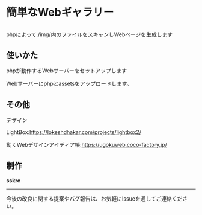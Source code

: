 # 簡単なWebギャラリー

##
phpによって./img/内のファイルをスキャンしWebページを生成します

## 使いかた
phpが動作するWebサーバーをセットアップします

Webサーバーにphpとassetsをアップロードします。

## その他

デザイン

LightBox:https://lokeshdhakar.com/projects/lightbox2/

動くWebデザインアイディア帳:https://ugokuweb.coco-factory.jp/


## 制作
**sskrc**

---

今後の改良に関する提案やバグ報告は、お気軽にIssueを通してご連絡ください。

